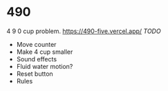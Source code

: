 # 490
4 9 0 cup problem.
https://490-five.vercel.app/ 
*TODO*
- Move counter 
- Make 4 cup smaller
- Sound effects
- Fluid water motion?
- Reset button
- Rules
